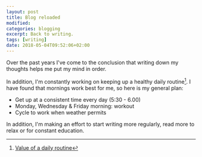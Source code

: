 ```yaml
---
layout: post
title: Blog reloaded
modified:
categories: blogging
excerpt: Back to writing.
tags: [writing]
date: 2018-05-04T09:52:06+02:00
---
```


Over the past years I've come to the conclusion that writing down my thoughts helps me put my mind in order.

In addition, I'm constantly working on keeping up a healthy daily routine[^1]. I have found that mornings work best for me, so here is my general plan:

- Get up at a consistent time every day (5:30 - 6.00)
- Monday, Wednesday & Friday morning: workout
- Cycle to work when weather permits

In addition, I'm making an effort to start writing more regularly, read more to relax or for constant education.

[^1]: [Value of a daily routine](https://youtu.be/lSKpu_qGMH4)
